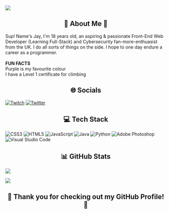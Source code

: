 <img src="https://i.imgur.com/ongi64A.png"> 

<h2 align=center>💫 About Me 💫</h2>
Sup! Name's Jay, I'm 18 years old, an aspiring & passionate Front-End Web Developer (Learning Full-Stack) and Cybersecurity fan-more-enthuasist from the UK. I do all sorts of things on the side. I hope to one day endure a career as a programmer.<br><br> <strong>FUN FACTS</strong><br>Purple is my favourite colour<br>I have a Level 1 certificate for climbing


<h2 align=center>🌐 Socials</h2>


[![Twitch](https://img.shields.io/badge/Twitch-%239146FF.svg?logo=Twitch&logoColor=white)](https://twitch.tv/jayzicles) [![Twitter](https://img.shields.io/badge/Twitter-%231DA1F2.svg?logo=Twitter&logoColor=white)](https://twitter.com/jayzicles) 

<h2 align=center>💻 Tech Stack</h2>


![CSS3](https://img.shields.io/badge/css3-%231572B6.svg?style=for-the-badge&logo=css3&logoColor=white) ![HTML5](https://img.shields.io/badge/html5-%23E34F26.svg?style=for-the-badge&logo=html5&logoColor=white) ![JavaScript](https://img.shields.io/badge/javascript-%23323330.svg?style=for-the-badge&logo=javascript&logoColor=%23F7DF1E) ![Java](https://img.shields.io/badge/java-%23ED8B00.svg?style=for-the-badge&logo=java&logoColor=white) ![Python](https://img.shields.io/badge/python-3670A0?style=for-the-badge&logo=python&logoColor=ffdd54) ![Adobe Photoshop](https://img.shields.io/badge/adobephotoshop-%2331A8FF.svg?style=for-the-badge&logo=adobephotoshop&logoColor=white) 	![Visual Studio Code](https://img.shields.io/badge/Visual%20Studio%20Code-0078d7.svg?style=for-the-badge&logo=visual-studio-code&logoColor=white)  

<h2 align=center>📊 GitHub Stats</h2>


![](https://github-readme-stats.vercel.app/api/top-langs/?username=Jaysicles&theme=dark&hide_border=false&include_all_commits=false&count_private=false&layout=compact)


[![](https://visitcount.itsvg.in/api?id=Jaysicles&icon=7&color=11)](https://visitcount.itsvg.in)

<h2 align="center">🏹 Thank you for checking out my GitHub Profile! 🏹</h2>

